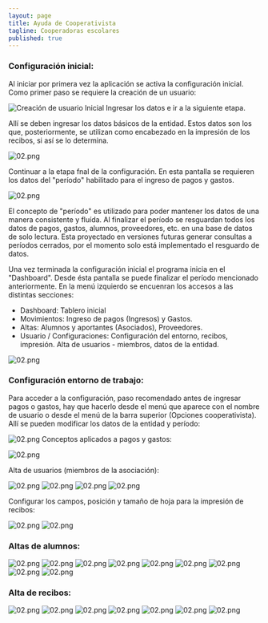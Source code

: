 ```yaml
---
layout: page
title: Ayuda de Cooperativista
tagline: Cooperadoras escolares
published: true
---
```


### Configuración inicial:
Al iniciar por primera vez la aplicación se activa la configuración inicial.
Como primer paso se requiere la creación de un usuario:

![Creación de usuario Inicial]({{site.baseurl}}/img/screenshots/01.png)
Ingresar los datos e ir a la siguiente etapa.

Allí se deben ingresar los datos básicos de la entidad. Estos datos son los que, posteriormente, se utilizan como encabezado en la impresión de los recibos, si así se lo determina.

![02.png]({{site.baseurl}}/img/screenshots/02.png)

Continuar a la etapa fnal de la configuración.
En esta pantalla se requieren los datos del "período" habilitado para el ingreso de pagos y gastos.

![02.png]({{site.baseurl}}/img/screenshots/03.png)

El concepto de "período" es utilizado para poder mantener los datos de una manera consistente y fluída. Al finalizar el período se resguardan todos los datos de pagos, gastos, alumnos, proveedores, etc. en una base de datos de solo lectura. Esta proyectado en versiones futuras generar consultas a períodos cerrados, por el momento solo está implementado el resguardo de datos.

Una vez terminada la configuración inicial el programa inicia en el "Dashboard". Desde ésta pantalla se puede finalizar el período mencionado anteriormente.
En la menú izquierdo se encuenran los accesos a las distintas secciones:
* Dashboard: Tablero inicial
* Movimientos: Ingreso de pagos (Ingresos) y Gastos.
* Altas: Alumnos y aportantes (Asociados), Proveedores.
* Usuario / Configuraciones: Configuración del entorno, recibos, impresión. Alta de usuarios - miembros, datos de la entidad.

![02.png]({{site.baseurl}}/img/screenshots/04.png)

### Configuración entorno de trabajo:
Para acceder a la configuración, paso recomendado antes de ingresar pagos o gastos, hay que hacerlo desde el menú que aparece con el nombre de usuario o desde el menú de la barra superior (Opciones cooperativista).
Allí se pueden modificar los datos de la entidad y período:

![02.png]({{site.baseurl}}/img/screenshots/05.png)
Conceptos aplicados a pagos y gastos:

![02.png]({{site.baseurl}}/img/screenshots/06.png)

Alta de usuarios (miembros de la asociación):

![02.png]({{site.baseurl}}/img/screenshots/07.png)
![02.png]({{site.baseurl}}/img/screenshots/08.png)
![02.png]({{site.baseurl}}/img/screenshots/09.png)
![02.png]({{site.baseurl}}/img/screenshots/10.png)

Configurar los campos, posición y tamaño de hoja para la impresión de recibos:

![02.png]({{site.baseurl}}/img/screenshots/11.png)
![02.png]({{site.baseurl}}/img/screenshots/12.png)

### Altas de alumnos:

![02.png]({{site.baseurl}}/img/screenshots/13.png)
![02.png]({{site.baseurl}}/img/screenshots/14.png)
![02.png]({{site.baseurl}}/img/screenshots/15.png)
![02.png]({{site.baseurl}}/img/screenshots/16.png)
![02.png]({{site.baseurl}}/img/screenshots/17.png)
![02.png]({{site.baseurl}}/img/screenshots/18.png)
![02.png]({{site.baseurl}}/img/screenshots/19.png)
![02.png]({{site.baseurl}}/img/screenshots/20.png)
![02.png]({{site.baseurl}}/img/screenshots/21.png)

### Alta de recibos:

![02.png]({{site.baseurl}}/img/screenshots/22.png)
![02.png]({{site.baseurl}}/img/screenshots/23.png)
![02.png]({{site.baseurl}}/img/screenshots/24.png)
![02.png]({{site.baseurl}}/img/screenshots/25.png)
![02.png]({{site.baseurl}}/img/screenshots/26.png)
![02.png]({{site.baseurl}}/img/screenshots/27.png)
![02.png]({{site.baseurl}}/img/screenshots/28.png)
